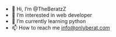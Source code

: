 - 👋 Hi, I’m @TheBeratzZ
- 👀 I’m interested in web developer
- 🌱 I’m currently learning python
- 📫 How to reach me info@onlyberat.com
